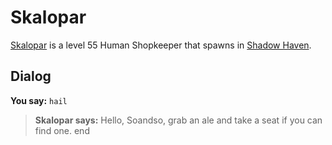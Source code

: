 # Skalopar



[Skalopar](/npc/150122) is a level 55 Human Shopkeeper that spawns in [Shadow Haven](/zone/150).



## Dialog

**You say:** `hail`



>**Skalopar says:** Hello, Soandso, grab an ale and take a seat if you can find one.
end
